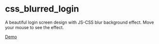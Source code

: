 # css_blurred_login
A beautiful login screen design with JS-CSS blur background effect. Move your mouse to see the effect.

[Demo](https://riteshkukreja.github.io/css_blurred_login/)
